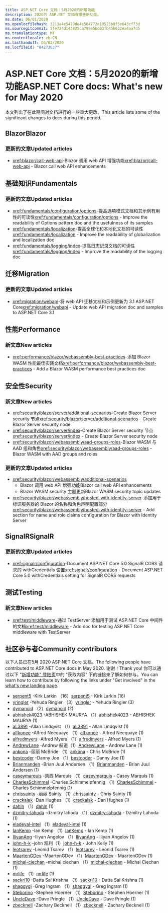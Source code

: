 ```yaml
---
title: ASP.NET Core 文档：5月2020的新增功能
description: 2020的 ASP.NET 文档有哪些新功能。
ms.date: 06/01/2020
ms.openlocfilehash: 3213a4e5479de4c564772e19525b0f5e643cf73d
ms.sourcegitcommit: 5fe724d143825ca799e5bd03fb45b632ea4aa7d5
ms.translationtype: MT
ms.contentlocale: zh-CN
ms.lasthandoff: 06/02/2020
ms.locfileid: "84273637"
---
```

# <a name="aspnet-core-docs-whats-new-for-may-2020"></a><span data-ttu-id="170b1-103">ASP.NET Core 文档：5月2020的新增功能</span><span class="sxs-lookup"><span data-stu-id="170b1-103">ASP.NET Core docs: What's new for May 2020</span></span>

<span data-ttu-id="170b1-104">本文列出了在此期间对文档进行的一些重大更改。</span><span class="sxs-lookup"><span data-stu-id="170b1-104">This article lists some of the significant changes to docs during this period.</span></span>

## <a name="blazor"></a><span data-ttu-id="170b1-105">Blazor</span><span class="sxs-lookup"><span data-stu-id="170b1-105">Blazor</span></span>

### <a name="updated-articles"></a><span data-ttu-id="170b1-106">更新的文章</span><span class="sxs-lookup"><span data-stu-id="170b1-106">Updated articles</span></span>

- <span data-ttu-id="170b1-107"><xref:blazor/call-web-api>-Blazor 调用 web API 增强功能</span><span class="sxs-lookup"><span data-stu-id="170b1-107"><xref:blazor/call-web-api> - Blazor call web API enhancements</span></span>

## <a name="fundamentals"></a><span data-ttu-id="170b1-108">基础知识</span><span class="sxs-lookup"><span data-stu-id="170b1-108">Fundamentals</span></span>

### <a name="updated-articles"></a><span data-ttu-id="170b1-109">更新的文章</span><span class="sxs-lookup"><span data-stu-id="170b1-109">Updated articles</span></span>

- <span data-ttu-id="170b1-110"><xref:fundamentals/configuration/options>-提高选项模式文档和其示例有用性的可读性</span><span class="sxs-lookup"><span data-stu-id="170b1-110"><xref:fundamentals/configuration/options> - Improve the readability of Options pattern doc and the usefulness of its samples</span></span>
- <span data-ttu-id="170b1-111"><xref:fundamentals/localization>-提高全球化和本地化文档的可读性</span><span class="sxs-lookup"><span data-stu-id="170b1-111"><xref:fundamentals/localization> - Improve the readability of globalization and localization doc</span></span>
- <span data-ttu-id="170b1-112"><xref:fundamentals/logging/index>-提高日志记录文档的可读性</span><span class="sxs-lookup"><span data-stu-id="170b1-112"><xref:fundamentals/logging/index> - Improve the readability of the logging doc</span></span>

## <a name="migration"></a><span data-ttu-id="170b1-113">迁移</span><span class="sxs-lookup"><span data-stu-id="170b1-113">Migration</span></span>

### <a name="updated-articles"></a><span data-ttu-id="170b1-114">更新的文章</span><span class="sxs-lookup"><span data-stu-id="170b1-114">Updated articles</span></span>

- <span data-ttu-id="170b1-115"><xref:migration/webapi>-将 web API 迁移文档和示例更新为 3.1 ASP.NET Core</span><span class="sxs-lookup"><span data-stu-id="170b1-115"><xref:migration/webapi> - Update web API migration doc and samples to ASP.NET Core 3.1</span></span>

## <a name="performance"></a><span data-ttu-id="170b1-116">性能</span><span class="sxs-lookup"><span data-stu-id="170b1-116">Performance</span></span>

### <a name="new-articles"></a><span data-ttu-id="170b1-117">新文章</span><span class="sxs-lookup"><span data-stu-id="170b1-117">New articles</span></span>

- <span data-ttu-id="170b1-118"><xref:performance/blazor/webassembly-best-practices>-添加 Blazor WASM 性能最佳实践文档</span><span class="sxs-lookup"><span data-stu-id="170b1-118"><xref:performance/blazor/webassembly-best-practices> - Add a Blazor WASM performance best practices doc</span></span>

## <a name="security"></a><span data-ttu-id="170b1-119">安全性</span><span class="sxs-lookup"><span data-stu-id="170b1-119">Security</span></span>

### <a name="new-articles"></a><span data-ttu-id="170b1-120">新文章</span><span class="sxs-lookup"><span data-stu-id="170b1-120">New articles</span></span>

- <span data-ttu-id="170b1-121"><xref:security/blazor/server/additional-scenarios>-Create Blazor Server security 节点</span><span class="sxs-lookup"><span data-stu-id="170b1-121"><xref:security/blazor/server/additional-scenarios> - Create Blazor Server security node</span></span>
- <span data-ttu-id="170b1-122"><xref:security/blazor/server/index>-Create Blazor Server security 节点</span><span class="sxs-lookup"><span data-stu-id="170b1-122"><xref:security/blazor/server/index> - Create Blazor Server security node</span></span>
- <span data-ttu-id="170b1-123"><xref:security/blazor/webassembly/aad-groups-roles>-Blazor WASM 与 AAD 组和角色</span><span class="sxs-lookup"><span data-stu-id="170b1-123"><xref:security/blazor/webassembly/aad-groups-roles> - Blazor WASM with AAD groups and roles</span></span>

### <a name="updated-articles"></a><span data-ttu-id="170b1-124">更新的文章</span><span class="sxs-lookup"><span data-stu-id="170b1-124">Updated articles</span></span>

- <xref:security/blazor/webassembly/additional-scenarios>
  - <span data-ttu-id="170b1-125">Blazor 调用 web API 增强功能</span><span class="sxs-lookup"><span data-stu-id="170b1-125">Blazor call web API enhancements</span></span>
  - <span data-ttu-id="170b1-126">Blazor WASM security 主题更新</span><span class="sxs-lookup"><span data-stu-id="170b1-126">Blazor WASM security topic updates</span></span>
- <span data-ttu-id="170b1-127"><xref:security/blazor/webassembly/hosted-with-identity-server>-添加用于标识服务器的 Blazor 的名称和角色声明配置部分</span><span class="sxs-lookup"><span data-stu-id="170b1-127"><xref:security/blazor/webassembly/hosted-with-identity-server> - Add section for name and role claims configuration for Blazor with Identity Server</span></span>

## <a name="signalr"></a><span data-ttu-id="170b1-128">SignalR</span><span class="sxs-lookup"><span data-stu-id="170b1-128">SignalR</span></span>

### <a name="updated-articles"></a><span data-ttu-id="170b1-129">更新的文章</span><span class="sxs-lookup"><span data-stu-id="170b1-129">Updated articles</span></span>

- <span data-ttu-id="170b1-130"><xref:signalr/configuration>-Document ASP.NET Core 5.0 SignalR CORS 请求的 withCredentials 设置</span><span class="sxs-lookup"><span data-stu-id="170b1-130"><xref:signalr/configuration> - Document ASP.NET Core 5.0 withCredentials setting for SignalR CORS requests</span></span>

## <a name="testing"></a><span data-ttu-id="170b1-131">测试</span><span class="sxs-lookup"><span data-stu-id="170b1-131">Testing</span></span>

### <a name="new-articles"></a><span data-ttu-id="170b1-132">新文章</span><span class="sxs-lookup"><span data-stu-id="170b1-132">New articles</span></span>

- <span data-ttu-id="170b1-133"><xref:test/middleware>-通过 TestServer 添加用于测试 ASP.NET Core 中间件的文档</span><span class="sxs-lookup"><span data-stu-id="170b1-133"><xref:test/middleware> - Add doc for testing ASP.NET Core middleware with TestServer</span></span>

## <a name="community-contributors"></a><span data-ttu-id="170b1-134">社区参与者</span><span class="sxs-lookup"><span data-stu-id="170b1-134">Community contributors</span></span>

<span data-ttu-id="170b1-135">以下人员已在5月 2020 ASP.NET Core 文档。</span><span class="sxs-lookup"><span data-stu-id="170b1-135">The following people have contributed to ASP.NET Core docs in May 2020.</span></span> <span data-ttu-id="170b1-136">谢谢！</span><span class="sxs-lookup"><span data-stu-id="170b1-136">Thank you!</span></span> <span data-ttu-id="170b1-137">你可以通过以下 "[新增功能" 登陆页](index.yml)中的 "获取内容" 下的链接来了解如何参与。</span><span class="sxs-lookup"><span data-stu-id="170b1-137">You can learn how to contribute by following the links under "Get involved" in the [what's new landing page](index.yml).</span></span>

- <span data-ttu-id="170b1-138">[serpent5](https://github.com/serpent5) -Kirk Larkin （16）</span><span class="sxs-lookup"><span data-stu-id="170b1-138">[serpent5](https://github.com/serpent5) - Kirk Larkin (16)</span></span>
- <span data-ttu-id="170b1-139">[yringler](https://github.com/yringler) -Yehuda Ringler （3）</span><span class="sxs-lookup"><span data-stu-id="170b1-139">[yringler](https://github.com/yringler) - Yehuda Ringler (3)</span></span>
- <span data-ttu-id="170b1-140">[dymanoid](https://github.com/dymanoid) （2）</span><span class="sxs-lookup"><span data-stu-id="170b1-140">[dymanoid](https://github.com/dymanoid) (2)</span></span>
- <span data-ttu-id="170b1-141">[abhishek4023](https://github.com/abhishek4023) -ABHISHEK MAURYA （1）</span><span class="sxs-lookup"><span data-stu-id="170b1-141">[abhishek4023](https://github.com/abhishek4023) - ABHISHEK MAURYA (1)</span></span>
- <span data-ttu-id="170b1-142">[aL3891](https://github.com/aL3891) -Allan Lindqvist （1）</span><span class="sxs-lookup"><span data-stu-id="170b1-142">[aL3891](https://github.com/aL3891) - Allan Lindqvist (1)</span></span>
- <span data-ttu-id="170b1-143">[alfkonee](https://github.com/alfkonee) -Alfred Neequaye （1）</span><span class="sxs-lookup"><span data-stu-id="170b1-143">[alfkonee](https://github.com/alfkonee) - Alfred Neequaye (1)</span></span>
- <span data-ttu-id="170b1-144">[alfredmyers](https://github.com/alfredmyers) -Alfred Myers （1）</span><span class="sxs-lookup"><span data-stu-id="170b1-144">[alfredmyers](https://github.com/alfredmyers) - Alfred Myers (1)</span></span>
- <span data-ttu-id="170b1-145">[AndrewLane](https://github.com/AndrewLane) -Andrew 航道（1）</span><span class="sxs-lookup"><span data-stu-id="170b1-145">[AndrewLane](https://github.com/AndrewLane) - Andrew Lane (1)</span></span>
- <span data-ttu-id="170b1-146">[ankona](https://github.com/ankona) -丽丽 McBride （1）</span><span class="sxs-lookup"><span data-stu-id="170b1-146">[ankona](https://github.com/ankona) - Chris McBride (1)</span></span>
- <span data-ttu-id="170b1-147">[bestcoder](https://github.com/bestcoder) -Danny Joe （1）</span><span class="sxs-lookup"><span data-stu-id="170b1-147">[bestcoder](https://github.com/bestcoder) - Danny Joe (1)</span></span>
- <span data-ttu-id="170b1-148">[Brianmanden](https://github.com/Brianmanden) -Brian Juul Andersen （1）</span><span class="sxs-lookup"><span data-stu-id="170b1-148">[Brianmanden](https://github.com/Brianmanden) - Brian Juul Andersen (1)</span></span>
- <span data-ttu-id="170b1-149">[caseymarquis](https://github.com/caseymarquis) -凯西 Marquis （1）</span><span class="sxs-lookup"><span data-stu-id="170b1-149">[caseymarquis](https://github.com/caseymarquis) - Casey Marquis (1)</span></span>
- <span data-ttu-id="170b1-150">[CharlesSchimmel](https://github.com/CharlesSchimmel) -Charles Schimmelpfennig （1）</span><span class="sxs-lookup"><span data-stu-id="170b1-150">[CharlesSchimmel](https://github.com/CharlesSchimmel) - Charles Schimmelpfennig (1)</span></span>
- <span data-ttu-id="170b1-151">[chrissainty](https://github.com/chrissainty) -丽丽 Sainty （1）</span><span class="sxs-lookup"><span data-stu-id="170b1-151">[chrissainty](https://github.com/chrissainty) - Chris Sainty (1)</span></span>
- <span data-ttu-id="170b1-152">[crackalak](https://github.com/crackalak) -Dan Hughes （1）</span><span class="sxs-lookup"><span data-stu-id="170b1-152">[crackalak](https://github.com/crackalak) - Dan Hughes (1)</span></span>
- <span data-ttu-id="170b1-153">[dahln](https://github.com/dahln) （1）</span><span class="sxs-lookup"><span data-stu-id="170b1-153">[dahln](https://github.com/dahln) (1)</span></span>
- <span data-ttu-id="170b1-154">[dzmitry-lahoda](https://github.com/dzmitry-lahoda) -dzmitry lahoda （1）</span><span class="sxs-lookup"><span data-stu-id="170b1-154">[dzmitry-lahoda](https://github.com/dzmitry-lahoda) - Dzmitry Lahoda (1)</span></span>
- <span data-ttu-id="170b1-155">[eladeyal-intel](https://github.com/eladeyal-intel) （1）</span><span class="sxs-lookup"><span data-stu-id="170b1-155">[eladeyal-intel](https://github.com/eladeyal-intel) (1)</span></span>
- <span data-ttu-id="170b1-156">[IanKemp](https://github.com/IanKemp) -Ian Kemp （1）</span><span class="sxs-lookup"><span data-stu-id="170b1-156">[IanKemp](https://github.com/IanKemp) - Ian Kemp (1)</span></span>
- <span data-ttu-id="170b1-157">[IliyanAng](https://github.com/IliyanAng) -Iliyan Angelov （1）</span><span class="sxs-lookup"><span data-stu-id="170b1-157">[IliyanAng](https://github.com/IliyanAng) - Iliyan Angelov (1)</span></span>
- <span data-ttu-id="170b1-158">[john-h-k](https://github.com/john-h-k) -john 凯利（1）</span><span class="sxs-lookup"><span data-stu-id="170b1-158">[john-h-k](https://github.com/john-h-k) - John Kelly (1)</span></span>
- <span data-ttu-id="170b1-159">[leotsarev](https://github.com/leotsarev) -Leonid Tsarev （1）</span><span class="sxs-lookup"><span data-stu-id="170b1-159">[leotsarev](https://github.com/leotsarev) - Leonid Tsarev (1)</span></span>
- <span data-ttu-id="170b1-160">[MaartenGDev](https://github.com/MaartenGDev) -MaartenGDev （1）</span><span class="sxs-lookup"><span data-stu-id="170b1-160">[MaartenGDev](https://github.com/MaartenGDev) - MaartenGDev (1)</span></span>
- <span data-ttu-id="170b1-161">[michal-ciechan](https://github.com/michal-ciechan) -michal ciechan （1）</span><span class="sxs-lookup"><span data-stu-id="170b1-161">[michal-ciechan](https://github.com/michal-ciechan) - Michal Ciechan (1)</span></span>
- <span data-ttu-id="170b1-162">[mrlife](https://github.com/mrlife) （1）</span><span class="sxs-lookup"><span data-stu-id="170b1-162">[mrlife](https://github.com/mrlife) (1)</span></span>
- <span data-ttu-id="170b1-163">[sackri10](https://github.com/sackri10) -Datta Sai Krishna （1）</span><span class="sxs-lookup"><span data-stu-id="170b1-163">[sackri10](https://github.com/sackri10) - Datta Sai Krishna (1)</span></span>
- <span data-ttu-id="170b1-164">[shaggygi](https://github.com/shaggygi) -Greg Ingram （1）</span><span class="sxs-lookup"><span data-stu-id="170b1-164">[shaggygi](https://github.com/shaggygi) - Greg Ingram (1)</span></span>
- <span data-ttu-id="170b1-165">[Steborino](https://github.com/Steborino) -Stephen Hoerner （1）</span><span class="sxs-lookup"><span data-stu-id="170b1-165">[Steborino](https://github.com/Steborino) - Stephen Hoerner (1)</span></span>
- <span data-ttu-id="170b1-166">[UncleDave](https://github.com/UncleDave) -Dave Pringle （1）</span><span class="sxs-lookup"><span data-stu-id="170b1-166">[UncleDave](https://github.com/UncleDave) - Dave Pringle (1)</span></span>
- <span data-ttu-id="170b1-167">[zbecknell](https://github.com/zbecknell) -Zachary Becknell （1）</span><span class="sxs-lookup"><span data-stu-id="170b1-167">[zbecknell](https://github.com/zbecknell) - Zachary Becknell (1)</span></span>
